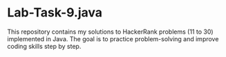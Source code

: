 # Lab-Task-9.java

This repository contains my solutions to HackerRank problems (11 to 30) implemented in Java.
The goal is to practice problem-solving and improve coding skills step by step.